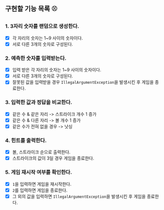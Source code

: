 ## 구현할 기능 목록 ⚾️
### 1. 3자리 숫자를 랜덤으로 생성한다.
- [x] 각 자리의 숫자는 1~9 사이의 숫자이다.
- [x] 서로 다른 3개의 숫자로 구성된다.

### 2. 예측한 숫자를 입력받는다.
- [x] 입력 받은 각 자리의 숫자는 1~9 사이의 숫자이다.
- [x] 서로 다른 3개의 숫자로 구성된다.
- [x] 잘못된 값을 입력받을 경우 `IllegalArgumentException`을 발생시킨 후 게임을 종료한다.

### 3. 입력한 값과 정답을 비교한다.
- [x] 같은 수 & 같은 자리 -> 스트라이크 개수 1 증가
- [x] 같은 수 & 다른 자리 -> 볼 개수 1 증가
- [x] 같은 수가 전혀 없을 경우 -> 낫싱

### 4. 힌트를 출력한다.
- [x] 볼, 스트라이크 순으로 출력한다.
- [x] 스트라이크의 값이 3일 경우 게임을 종료한다.

### 5. 게임 재시작 여부를 확인한다.
- [x] `1`을 입력하면 게임을 재시작한다.
- [x] `2`를 입력하면 게임을 종료한다.
- [x] 그 외의 값을 입력하면 `IllegalArgumentException`을 발생시킨 후 게임을 종료한다.
